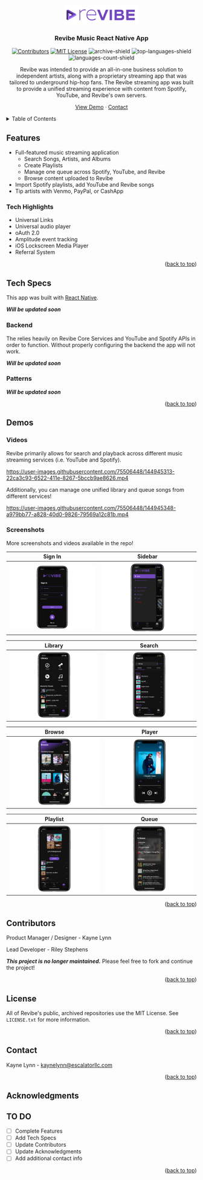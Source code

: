 <div id="top"></div>


<!-- PROJECT LOGO -->
<br />
<div align="center">

<a href="https://github.com/Revibe-Music">
    <img src="./RevibeLogo.png" alt="Revibe Logo" ></a>

  <h3 align="center">Revibe Music React Native App</h3>
<!-- PROJECT SHIELDS -->
<div align="center">
  
[![Contributors][contributors-shield]][contributors-url] [![MIT License][license-shield]][license-url] ![archive-shield] ![top-languages-shield] ![languages-count-shield]  
</div>
  Revibe was intended to provide an all-in-one business solution to independent artists, along with a proprietary streaming app that was tailored to underground hip-hop fans. The Revibe streaming app was built to provide a unified streaming experience with content from Spotify, YouTube, and Revibe's own servers. 
  <p align="center">
    <a href="#demos">View Demo</a>
    ·
    <a href="#contact">Contact</a>
  </p>
</div>



<!-- TABLE OF CONTENTS -->
<details>
  <summary>Table of Contents</summary>

- [Features](#features)
  - [Tech Highlights](#tech-highlights)
- [Tech Specs](#tech-specs)
  - [Backend](#backend)
  - [Patterns](#patterns)
- [Demos](#demos)
  - [Videos](#videos)
  - [Screenshots](#screenshots)
- [Contributors](#contributors)
- [License](#license)
- [Contact](#contact)
- [Acknowledgments](#acknowledgments)
- [TO DO](#to-do)
</details>


## Features
- Full-featured music streaming application
  - Search Songs, Artists, and Albums
  - Create Playlists
  - Manage one queue across Spotify, YouTube, and Revibe
  - Browse content uploaded to Revibe
- Import Spotify playlists, add YouTube and Revibe songs
- Tip artists with Venmo, PayPal, or CashApp

### Tech Highlights
- Universal Links
- Universal audio player
- oAuth 2.0
- Amplitude event tracking
- iOS Lockscreen Media Player
- Referral System



<p align="right">(<a href="#top">back to top</a>)</p>

## Tech Specs

This app was built with [React Native](https://reactnative.dev/). 

***Will be updated soon***

### Backend
The relies heavily on Revibe Core Services and YouTube and Spotify APIs in order to function. Without properly configuring the backend the app will not work.

***Will be updated soon***

### Patterns

***Will be updated soon***



<p align="right">(<a href="#top">back to top</a>)</p>


<!-- Demos -->
## Demos

### Videos
Revibe primarily allows for search and playback across different music streaming services (i.e. YouTube and Spotify).

https://user-images.githubusercontent.com/75506448/144945313-22ca3c93-6522-411e-8267-5bccb9ae8626.mp4

Additionally, you can manage one unified library and queue songs from different services!

https://user-images.githubusercontent.com/75506448/144945348-a979bb77-a828-40d0-9826-79569a12c81b.mp4


### Screenshots
More screenshots and videos available in the repo!

Sign In            |  Sidebar
:-------------------------:|:-------------------------:
![Sign In Page](./App%20Screenshots/Sign%20In.png "Sign In Page")  |  ![Sidebar Page](./App%20Screenshots/Sidebar.png "Sidebar Page")

Library            |  Search
:-------------------------:|:-------------------------:
![Library Page](./App%20Screenshots/Library.png "Library Page")  |  ![Search Page](./App%20Screenshots/Search%20Revibe.png "Search Page")

Browse             |  Player
:-------------------------:|:-------------------------:
![Browse Page](./App%20Screenshots/Browse.png "Browse Page")  |  ![Player Page](./App%20Screenshots/Player.png "Player Page")

Playlist             |  Queue
:-------------------------:|:-------------------------:
![Playlist Page](./App%20Screenshots/Playlist.png "Playlist Page")  |  ![Queue Page](./App%20Screenshots/Queue.png "Queue Page")

<p align="right">(<a href="#top">back to top</a>)</p>



<!-- CONTRIBUTING -->
## Contributors

Product Manager / Designer - Kayne Lynn

Lead Developer - Riley Stephens


***This project is no longer maintained.*** Please feel free to fork and continue the project!


<p align="right">(<a href="#top">back to top</a>)</p>



<!-- LICENSE -->
## License

All of Revibe's public, archived repositories use the MIT License. See `LICENSE.txt` for more information.

<p align="right">(<a href="#top">back to top</a>)</p>



<!-- CONTACT -->
## Contact

Kayne Lynn - kaynelynn@escalatorllc.com

<p align="right">(<a href="#top">back to top</a>)</p>



<!-- ACKNOWLEDGMENTS -->
## Acknowledgments

## TO DO
- [ ] Complete Features
- [ ] Add Tech Specs
- [ ] Update Contributors
- [ ] Update Acknowledgments
- [ ] Add additional contact info

<p align="right">(<a href="#top">back to top</a>)</p>


<!-- MARKDOWN LINKS & IMAGES -->

<!-- Project URLS-->
[github-url]: https://github.com/Revibe-Music/streaming-app
[repo-path]: Revibe-Music/streaming-app
[logo-path]: https://github.com/Revibe-Music/streaming-app/blob/main/assets/RevibeLogo.png

<!-- Contributors-->
[contributors-shield]: https://img.shields.io/github/contributors/Revibe-Music/streaming-app.svg?style=for-the-badge
[contributors-url]: https://github.com/Revibe-Music/streaming-app/graphs/contributors

<!-- License-->
[license-shield]: https://img.shields.io/github/license/Revibe-Music/streaming-app.svg?style=for-the-badge
[license-url]: https://github.com/Revibe-Music/streaming-app/blob/main/LICENSE.txt

<!-- Build Status-->
[archive-shield]: https://img.shields.io/static/v1?label=status&message=archived&color=red&style=for-the-badge

<!-- Languages-->
[top-languages-shield]: https://img.shields.io/github/languages/top/Revibe-Music/streaming-app.svg?style=for-the-badge
[languages-count-shield]: https://img.shields.io/github/languages/count/Revibe-Music/streaming-app?style=for-the-badge

<!-- Stars-->
[stars-shield]: https://img.shields.io/github/stars/Revibe-Music/streaming-app.svg?style=for-the-badge
[stars-url]: https://github.com/Revibe-Music/streaming-app/stargazers

<!-- Forks-->
[forks-shield]: https://img.shields.io/github/forks/Revibe-Music/streaming-app.svg?style=for-the-badge
[forks-url]: https://github.com/Revibe-Music/streaming-app/network/members


<!-- Social-->
[linkedin-shield]: https://img.shields.io/badge/-LinkedIn-black.svg?style=for-the-badge&logo=linkedin&colorB=555
[linkedin-url]: https://linkedin.com/in/othneildrew




